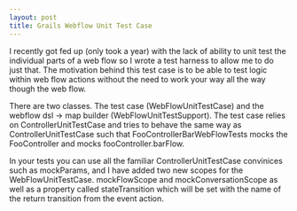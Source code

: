 ```yaml
---
layout: post
title: Grails Webflow Unit Test Case
---
```

I recently got fed up (only took a year) with the lack of ability to unit test the individual parts of a web flow so I wrote a test harness to allow me to do just that. The motivation behind this test case is to be able to test logic within web flow actions without the need to work your way all the way though the web flow. 

<script src="https://gist.github.com/881935.js"> </script>

There are two classes. The test case (WebFlowUnitTestCase) and the webflow dsl -> map builder (WebFlowUnitTestSupport). The test case relies on ControllerUnitTestCase and tries to behave the same way as ControllerUnitTestCase such that FooControllerBarWebFlowTests mocks the FooController and mocks fooController.barFlow. 

In your tests you can use all the familiar ControllerUnitTestCase convinices such as mockParams, and I have added two new scopes for the WebFlowUnitTestCase. mockFlowScope and mockConversationScope as well as a property called stateTransition which will be set with the name of the return transition from the event action. 

<script src="https://gist.github.com/884076.js"> </script>
